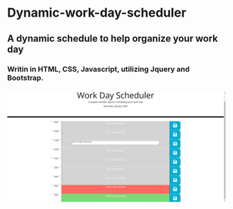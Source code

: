 # Dynamic-work-day-scheduler
## A dynamic schedule to help organize your work day
### Writin in HTML, CSS, Javascript, utilizing Jquery and Bootstrap.
### ![Screenshot of Work day Scheduler](https://github.com/Zdavis92/Dynamic-work-day-scheduler/blob/main/assets/images/Screenshot%20of%20Work%20day%20Scheduler.png)
